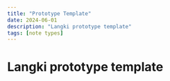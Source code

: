 ```yaml
---
title: "Prototype Template"
date: 2024-06-01
description: "Langki prototype template"
tags: [note types]
---
```


# Langki prototype template
